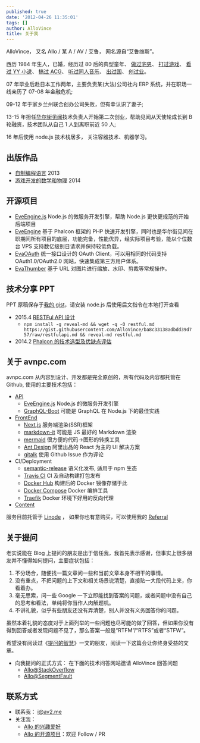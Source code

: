 ```yaml
---
published: true
date: '2012-04-26 11:35:01'
tags: []
author: AlloVince
title: 关于我
---
```


AlloVince， 又名 Allo / 某 A / AV / 艾鲁， 网名源自“艾鲁维斯”。

西历 1984 年生人，已婚，经历过 80 后的典型童年、
[做过宅男](https://avnpc.com/pages/OX)、
[打过游戏](https://avnpc.com/pages/Farland_Series)、
[看过 YY 小说](https://avnpc.com/pages/memorialize_of_chinese_net_novels)、
[搞过 ACG](https://avnpc.com/pages/Memories_Off_2nd_ost_review)、
[听过同人音乐](https://avnpc.com/pages/shikata_akiko)、
[出过国](https://avnpc.com/pages/akihabara)、
[创过业](https://avnpc.com/pages/projects)。

07 年毕业后赴日本工作两年，主要负责某(大法)公司社内 ERP 系统，并在职场一线亲历了 07-08 年金融危机;

09-12 年于家乡兰州联合创办公司失败，但有幸认识了妻子;

13-15 年担任[华尔街见闻](https://wallstreetcn.com/)技术负责人开始第二次创业，帮助见闻从天使轮成长到 B 轮融资，技术团队从自己 1 人到离职前近 50 人;

16 年后使用 node.js 技术栈居多， 关注容器技术、机器学习。

## 出版作品

- [自制编程语言](http://book.douban.com/subject/25735333/) 2013
- [游戏开发的数学和物理](http://book.douban.com/subject/26274169/) 2014

## 开源项目

- [EveEngine.js](https://github.com/EvaEngine/EvaEngine.js) Node.js 的微服务开发引擎，帮助 Node.js 更快更规范的开始后端项目
- [EveEngine](http://avnpc.com/pages/eva-engine) 基于 Phalcon 框架的 PHP 快速开发引擎，同时也是华尔街见闻在职期间所有项目的底层，功能完备，性能优异，经实际项目考验，能以个位数台 VPS 支持数亿级别日请求并保持较低负载。
- [EvaOAuth](http://avnpc.com/pages/evaoauth) 统一接口设计的 OAuth Client，可以用相同的代码支持 OAuth1.0/OAuth2.0 网站，快速集成第三方用户体系。
- [EvaThumber](http://avnpc.com/pages/evathumber) 基于 URL 对图片进行缩放、水印、剪裁等常规操作。

## 技术分享 PPT

PPT 原稿保存于[我的 gist](https://gist.github.com/AlloVince)，请安装 node.js 后使用后文指令在本地打开查看

- 2015.4 [RESTFul API 设计](https://gist.github.com/AlloVince/ba8c33138adbdd39d757)
  - `npm install -g reveal-md && wget -q -O restful.md https://gist.githubusercontent.com/AlloVince/ba8c33138adbdd39d757/raw/restfulapi.md && reveal-md restful.md`
- 2014.2 [Phalcon 的技术选型及优缺点评估](http://evaengine.github.io/EvaEngine/)


## 关于 avnpc.com

avnpc.com 从内容到设计、开发都是完全原创的，所有代码及内容都托管在 Github, 使用的主要技术包括：

- [API](https://github.com/AlloVince/avnpc.js)
  - [EveEngine.js](https://github.com/EvaEngine/EvaEngine.js) Node.js 的微服务开发引擎
  - [GraphQL-Boot](https://github.com/AlloVince/graphql-boot) 可能是 GraphQL 在 Node.js 下的最佳实践
- [FrontEnd](https://github.com/AlloVince/avnpc.front)
  - [Next.js](https://github.com/zeit/next.js) 服务端渲染(SSR)框架
  - [markdown-it](https://github.com/markdown-it/markdown-it) 可能是 JS 最好的 Markdown 渲染
  - [mermaid](https://mermaidjs.github.io/) 很方便的代码->图形的转换工具
  - [Ant Design](https://ant.design/) 阿里出品的 React 为主的 UI 解决方案
  - [gitalk](https://github.com/gitalk/gitalk) 使用 Github Issue 作为评论
- CI/Deployment
  - [semantic-release](https://github.com/semantic-release/semantic-release) 语义化发布, 适用于 npm 生态
  - [Travis CI](https://travis-ci.org/) CI 及自动构建打包发布
  - [Docker Hub](https://hub.docker.com/) 构建后的 Docker 镜像存储于此
  - [Docker Compose](https://docs.docker.com/compose/) Docker 编排工具
  - [Traefik](https://github.com/containous/traefik/) Docker 环境下好用的反向代理
- [Content](https://github.com/AlloVince/avnpc.content)

服务目前托管于 [Linode](https://www.linode.com/) ， 如果你也有意购买，可以使用我的 [Referral](https://www.linode.com/?r=a33af5735a21b63c784f7cd2cf87dba00fd319a2)

## 关于提问

老实说能在 Blog 上提问的朋友是出于信任我，我首先表示感谢，但事实上很多朋友并不懂得如何提问，主要症状包括：

1. 不分场合，随便找一篇文章问一些和当前文章本身不相干的事情。
2. 没有重点，不把问题的上下文和相关场景说清楚，直接贴一大段代码上来，你看着办。
3. 毫无思索，问一些 Google 一下立即能找到答案的问题，或者问题中没有自己的思考和看法，单纯将你当作人肉解题机。
4. 不讲礼貌，似乎有些朋友还没有弄清楚，别人并没有义务回答你的问题。

虽然本着礼貌的态度对于上面列举的一些问题也尽可能的做了回答，但如果你没有得到回答或者发现问题不见了，那么答案一般是“RTFM”/“RTFS”或者“STFW”。

希望没有阅读过《[提问的智慧](https://github.com/ryanhanwu/How-To-Ask-Questions-The-Smart-Way/blob/master/README-zh_CN.md)》一文的朋友，阅读一下这篇会让你终身受益的文章。

- 向我提问的正式方式： 在下面的技术问答网站邀请 AlloVince 回答问题
    - [Allo@StackOverflow](http://stackoverflow.com/users/1445934/allovince)
    - [Allo@SegmentFault](http://segmentfault.com/u/allovince)

## 联系方式

- 联系我： i@av2.me
- 关注我：
  - [Allo 的兴趣爱好][]
  - [Allo 的开源项目][]：欢迎 Follow / PR


[Allo 的兴趣爱好]: http://zh.wikipedia.org/wiki/User:AlloVince
[Allo 的开源项目]: https://github.com/AlloVince

